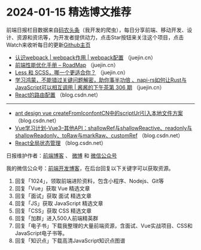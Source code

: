 # 2024-01-15 精选博文推荐

前端日报栏目数据来自[码农头条](http://toutiao.qdkfweb.cn/)（我开发的爬虫），每日分享前端、移动开发、设计、资源和资讯等，为开发者提供动力，点击Star按钮来关注这个项目，点击Watch来收听每日的更新[Github主页](https://github.com/kujian/frontendDaily)
* [认识webpack | webpack作用 | webpack配置](https://juejin.cn/post/7323135762797953035) （juejin.cn）
* [前端性能优化手册 &#8211; RoadMap](https://juejin.cn/post/7322677530469122111) （juejin.cn）
* [Less 和 SCSS，哪一个更适合你？](https://juejin.cn/post/7323271668990722058) （juejin.cn）
* [学习鸿蒙，不能错过关键问题解密，助你事半功倍 、napi-rs如何让Rust与JavaScript可以相互调用 | 酱酱的下午茶第 306 期](https://juejin.cn/post/7322738137301565451) （juejin.cn）
* [React的路由配置](https://blog.csdn.net/yzx231858/article/details/135590805) （blog.csdn.net）

***
* [ant design vue createFromIconfontCN中的scriptUrl引入本地文件方案](https://blog.csdn.net/timczm/article/details/135590921) （blog.csdn.net）
* [Vue学习计划-Vue3&#8211;其他API：shallowRef与shallowReactive、readonly与shallowReadonly、toRaw与markRaw、customRef](https://blog.csdn.net/qq_35940731/article/details/135577745) （blog.csdn.net）
* [React全局状态管理](https://blog.csdn.net/qq_37011724/article/details/135582582) （blog.csdn.net）

日报维护作者：[前端博客](https://qdkfweb.cn/) 、 [微博](http://weibo.com/kujian) 和 [微信公众号](https://open.weixin.qq.com/qr/code?username=caibaojian_com)

我的微信公众号：[前端开发博客](https://open.weixin.qq.com/qr/code?username=caibaojian_com)，在后台回复以下关键字可以获取资源。

1. 回复「1024」，领取前端进阶资料，包含小程序、Nodejs、Git等
2. 回复「Vue」获取 Vue 精选文章
3. 回复「面试」获取 面试 精选文章
4. 回复「JS」获取 JavaScript 精选文章
5. 回复「CSS」获取 CSS 精选文章
6. 回复「加群」进入500人前端精英群
7. 回复「电子书」下载我整理的大量前端资源，含面试、Vue实战项目、CSS和JavaScript电子书等。
8. 回复「知识点」下载高清JavaScript知识点图谱